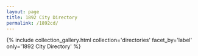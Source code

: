 ```yaml
---
layout: page
title: 1892 City Directory
permalink: /1892cd/
---
```


{% include collection_gallery.html collection='directories' facet_by='label' only='1892 City Directory' %}
